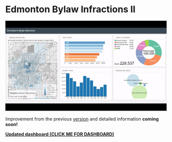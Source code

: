 # Edmonton Bylaw Infractions II
![](bylaw_infractions2.gif)
<!---
# Dashboard Summary
# Lessons Learned from Dashboard I
# Lessons Learned from Dashboard II
# Improvements
# TODOs
-->
Improvement from the previous [version](https://github.com/mikelotis/Edmonton-Bylaw-Infractions-I) and detailed information **coming soon!**

[****Updated dashboard (CLICK ME FOR DASHBOARD)****](https://mikelotis.github.io/Edmonton-Bylaw-Infractions-II/)
